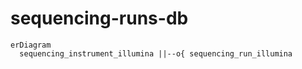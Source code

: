 # sequencing-runs-db

```mermaid
erDiagram
  sequencing_instrument_illumina ||--o{ sequencing_run_illumina
```
